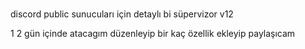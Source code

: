 # 
discord public sunucuları için detaylı bi süpervizor v12


1 2 gün içinde atacagım düzenleyip bir kaç özellik ekleyip paylaşıcam 
